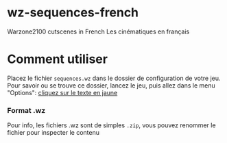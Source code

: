 # wz-sequences-french
Warzone2100 cutscenes in French
Les cinématiques en français

# Comment utiliser

Placez le fichier `sequences.wz` dans le dossier de configuration de votre jeu.
Pour savoir ou se trouve ce dossier, lancez le jeu, puis allez dans le menu "Options":
[cliquez sur le texte en jaune](options.png)

### Format .wz
Pour info, les fichiers .wz sont de simples `.zip`, vous pouvez renommer le fichier pour inspecter le contenu